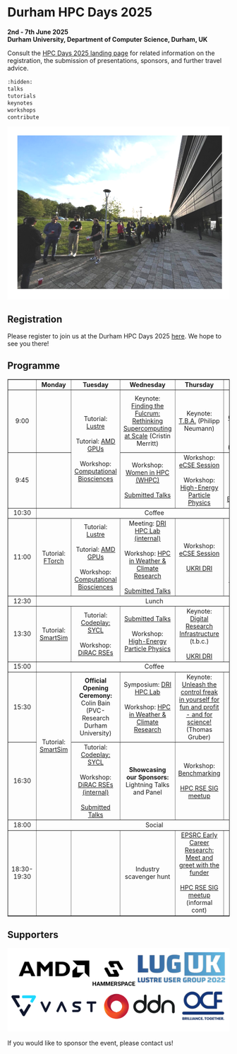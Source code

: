 # Durham HPC Days 2025
**2nd - 7th June 2025**\
**Durham University, Department of Computer Science, Durham, UK**

Consult the [HPC Days 2025 landing page](https://www.durham.ac.uk/research/institutes-and-centres/data-science/events-/durham---hpc-days/) for related information on the registration, the submission of presentations, sponsors, and further travel advice.

```{toctree}
:hidden:
talks
tutorials
keynotes
workshops
contribute
```

![HPCDays](../images/HPC-days-pic.png)

## Registration 
Please register to join us at the Durham HPC Days 2025 [here](https://pay.durham.ac.uk/event-durham/durham-hpc-days-2025). We hope to see you there! 

## Programme

<!-- <table border="1" cellspacing="0" cellpadding="5"> -->
<table border="1" style="width: 100%; text-align: center;">
<tr>
  <td></td>
  <td><b>Monday </b></td>
  <td><b>Tuesday </b></td>
  <td><b>Wednesday </b></td>
  <td><b>Thursday </b></td>
  <td><b>Friday </b></td>
  <td><b>Saturday </b></td>
</tr>
<tr>
  <td> 9:00 </td>
  <td> </td>
  <td rowspan="2"> Tutorial: <a href="tutorials.html#lustre">Lustre</a> <br /><br />  Tutorial: <a href="tutorials.html#amd">AMD GPUs</a> <br /><br /> Workshop: <a href="workshops.html#biosciences">Computational Biosciences</a></td>
  <td> Keynote: <a href="keynotes.html#Merritt">Finding the Fulcrum: Rethinking Supercomputing at Scale</a> (Cristin Merritt)</td>
  <td> Keynote: <a href="keynotes.html#Neumann">T.B.A.</a> (Philipp Neumann) </td>
  <td> Keynote: <a href="keynotes.html#Clough">Challenges and Opportunities in HPC for Numerical Relativity</a> (Katy Clough) </td>
  <td rowspan=13> Social </td>
</tr>
<tr>
  <td> 9:45 </td>
  <td>  </td>
  <td> Workshop: <a href="workshops.html#WHPC">Women in HPC (WHPC) </a> <br /><br /> <a href="https://durham.readthedocs.io/en/latest/hpcdays/talks.html#wednesday-4-june-2025-0945-to-1030">Submitted Talks</a> </td>
  <td> Workshop: <a href="workshops.html#eCSE">eCSE Session</a><br/><br/>Workshop: <a href="workshops.html#particle-2">High-Energy Particle Physics</a> </td>
  <td> Workshop: <a href="workshops.html#NumericalRelativity">Numerical Relativity</a><br/><br/>
       Workshop: <a href="workshops.html#Benchmarking-2">Benchmarking</a> </td>
</tr> 
<tr>
  <td> 10:30 </td>
  <td colspan="5" align="center">Coffee</td>
</tr>
<tr>
  <td> 11:00 </td>
  <td> Tutorial: <a href="tutorials.html#ftorch">FTorch</a> </td>
  <td> Tutorial: <a href="tutorials.html#lustre">Lustre</a> <br /> <br /> Tutorial: <a href="tutorials.html#amd">AMD GPUs</a><br /><br /> Workshop: <a href="workshops.html#biosciences">Computational Biosciences</a> </td>
  <td> Meeting: <a href="dri.html">DRI HPC Lab (internal)</a><br/><br /> Workshop: <a href="workshops.html#Weather">HPC in Weather & Climate Research</a> <br/><br/> <a href="https://durham.readthedocs.io/en/latest/hpcdays/talks.html#wednesday-4-june-2025-1100-to-1230">Submitted Talks</a></td>
  <td> Workshop: <a href="workshops.html#eCSE">eCSE Session</a> <br/><br/><a href="dri.html">UKRI DRI</a> </td>
  <td> Workshop: <a href="workshops.html#NumericalRelativity">Numerical Relativity</a> <br/><br/>Workshop: <a href="workshops.html#WHPC">Women in HPC (WHPC) </a> </td>
</tr> 
<tr>
  <td> 12:30 </td>
  <td colspan="5" align="center">Lunch</td>
</tr>
<tr>
  <td> 13:30 </td>
  <td> Tutorial: <a href="tutorials.html#SmartSim">SmartSim</a> </td>
  <td> Tutorial: <a href="tutorials.html#SYCL">Codeplay: SYCL</a> <br /> <br /> Workshop: <a href="workshops.html#DiRAC-RSEs"> DiRAC RSEs </a> </td>
  <td> <a href="https://durham.readthedocs.io/en/latest/hpcdays/talks.html#wednesday-4-june-2025-1330-to-1500">Submitted Talks</a> <br /><br /> Workshop: <a href="workshops.html#particle">High-Energy Particle Physics</a> </td>
  <td> Keynote: <a href="dri.html">Digital Research Infrastructure</a> <br /> (t.b.c.) <br /><br /> <a href="dri.html">UKRI DRI</a></td>
  <td> Workshop: <a href="workshops.html#CoSeC">CoSeC</a> <br/><br/>Workshop: <a href="workshops.html#particle-3">Particle physics</a> </td>
</tr> 
<tr>
  <td> 15:00 </td>
  <td colspan="5" align="center">Coffee</td>
</tr>
<tr>
  <td> 15:30 </td>
  <td rowspan="2"> Tutorial: <a href="tutorials#SmartSim">SmartSim</a> </td>
  <td> <b>Official Opening Ceremony:</b> <br /> Colin Bain (PVC-Research Durham University) </td>
  <td> Symposium: <a href="dri.html">DRI HPC Lab</a><br/><br /> Workshop: <a href="workshops.html#Weather">HPC in Weather & Climate Research</a> </td>
  <td> Keynote: <a href="keynotes.html#Gruber">Unleash the control freak in yourself for fun and profit - and for science!</a> (Thomas Gruber) </td>
  <td rowspan="2"> <!--UKRI panel with CoSeC--> </td>
</tr>
<tr>
  <td> 16:30 </td>
  <td> Tutorial: <a href="tutorials.html#SYCL">Codeplay: SYCL</a> <br /><br />  Workshop: <a href="workshops.html#DiRAC-RSEs">DiRAC RSEs (internal)</a> <br/><br/><a href="https://durham.readthedocs.io/en/latest/hpcdays/talks.html#tuesday-3-june-2025-1630-to-1650">Submitted Talks</a></td>
  <td> <b>Showcasing our Sponsors:</b> Lightning Talks and Panel</td>
  <td>Workshop: <a href="workshops.html#Bencharking">Benchmarking</a><br /><br /><a href="workshops.html#hpc-rse-sig-meet-up-1630-1800">HPC RSE SIG meetup</a></td>
</tr>
<tr>
  <td> 18:00 </td>
  <td colspan="5" align="center">Social</td>
</tr>
<tr>
  <td>18:30-19:30</td>
  <td />
  <td />
  <td>Industry scavenger hunt</td>
  <td><a href="keynotes.html#meetandgreet">EPSRC Early Career Research: Meet and greet with the funder</a><br /><br /><a href="workshops.html#hpc-rse-sig-meet-up-1630-1800">HPC RSE SIG meetup</a> <br />(informal cont)</td>
</tr>
</table>


## Supporters

![Sponsors](../images/logos.png)

If you would like to sponsor the event, please contact us!

